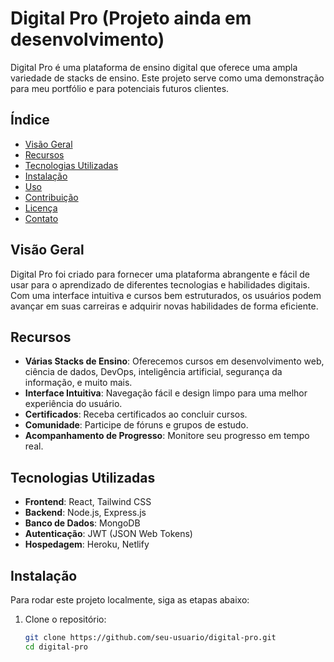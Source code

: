 # Digital Pro (Projeto ainda em desenvolvimento)

Digital Pro é uma plataforma de ensino digital que oferece uma ampla variedade de stacks de ensino. Este projeto serve como uma demonstração para meu portfólio e para potenciais futuros clientes.

## Índice

- [Visão Geral](#visão-geral)
- [Recursos](#recursos)
- [Tecnologias Utilizadas](#tecnologias-utilizadas)
- [Instalação](#instalação)
- [Uso](#uso)
- [Contribuição](#contribuição)
- [Licença](#licença)
- [Contato](#contato)

## Visão Geral

Digital Pro foi criado para fornecer uma plataforma abrangente e fácil de usar para o aprendizado de diferentes tecnologias e habilidades digitais. Com uma interface intuitiva e cursos bem estruturados, os usuários podem avançar em suas carreiras e adquirir novas habilidades de forma eficiente.

## Recursos

- **Várias Stacks de Ensino**: Oferecemos cursos em desenvolvimento web, ciência de dados, DevOps, inteligência artificial, segurança da informação, e muito mais.
- **Interface Intuitiva**: Navegação fácil e design limpo para uma melhor experiência do usuário.
- **Certificados**: Receba certificados ao concluir cursos.
- **Comunidade**: Participe de fóruns e grupos de estudo.
- **Acompanhamento de Progresso**: Monitore seu progresso em tempo real.

## Tecnologias Utilizadas

- **Frontend**: React, Tailwind CSS
- **Backend**: Node.js, Express.js
- **Banco de Dados**: MongoDB
- **Autenticação**: JWT (JSON Web Tokens)
- **Hospedagem**: Heroku, Netlify

## Instalação

Para rodar este projeto localmente, siga as etapas abaixo:

1. Clone o repositório:
   ```bash
   git clone https://github.com/seu-usuario/digital-pro.git
   cd digital-pro
